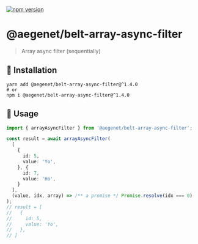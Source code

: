 [![npm version](https://img.shields.io/npm/v/@aegenet/belt-array-async-filter.svg)](https://www.npmjs.com/package/@aegenet/belt-array-async-filter)
<br>

# @aegenet/belt-array-async-filter

> Array async filter (sequentially)

## 💾 Installation

```shell
yarn add @aegenet/belt-array-async-filter@^1.4.0
# or
npm i @aegenet/belt-array-async-filter@^1.4.0
```

## 📝 Usage

```typescript
import { arrayAsyncFilter } from '@aegenet/belt-array-async-filter';

const result = await arrayAsyncFilter(
  [
    {
      id: 5,
      value: 'Yo',
    }, {
      id: 7,
      value: 'Ho',
    }
  ],
  (value, idx, array) => /** a promise */ Promise.resolve(idx === 0)
);
// result = [
//   {
//     id: 5,
//     value: 'Yo',
//   },
// ]
```
